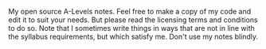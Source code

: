 My open source A-Levels notes. Feel free to make a copy of my code and edit it to suit your needs. But please read the licensing terms and conditions to do so.
Note that I sometimes write things in ways that are not in line with the syllabus requirements, but which satisfy me. Don't use my notes blindly.
